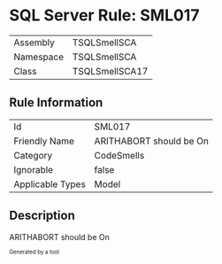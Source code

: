 ﻿# SQL Server Rule: SML017
  
|    |    |
|----|----|
| Assembly | TSQLSmellSCA |
| Namespace | TSQLSmellSCA |
| Class | TSQLSmellSCA17 |
  
## Rule Information
  
|    |    |
|----|----|
| Id | SML017 |
| Friendly Name | ARITHABORT should be On |
| Category | CodeSmells |
| Ignorable | false |
| Applicable Types | Model  |
  
## Description
  
ARITHABORT should be On
  
<sub><sup>Generated by a tool</sup></sub>
